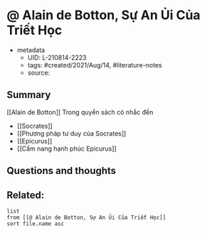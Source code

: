 # @ Alain de Botton, Sự An Ủi Của Triết Học


- metadata
	- UID: L-210814-2223
	- tags: #created/2021/Aug/14, #literature-notes 
	- source: 

## Summary
[[Alain de Botton]]
Trong quyển sách có nhắc đến
- [[Socrates]]
- [[Phương pháp tư duy của Socrates]]
- [[Epicurus]]
- [[Cẩm nang hạnh phúc Epicurus]]

## Questions and thoughts


## Related:
```dataview
list
from [[@ Alain de Botton, Sự An Ủi Của Triết Học]]
sort file.name asc
```
